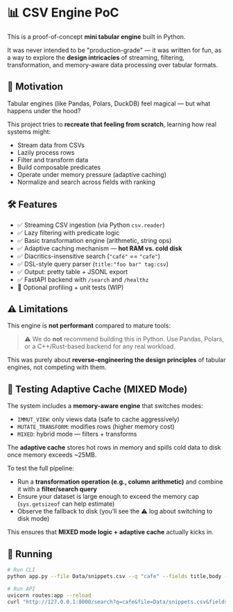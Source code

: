 # 📊 CSV Engine PoC

This is a proof-of-concept **mini tabular engine** built in Python.

It was never intended to be "production-grade" — it was written for fun, as a way to explore the **design intricacies** of streaming, filtering, transformation, and memory-aware data processing over tabular formats.

## 🧠 Motivation

Tabular engines (like Pandas, Polars, DuckDB) feel magical — but what happens under the hood?

This project tries to **recreate that feeling from scratch**, learning how real systems might:

- Stream data from CSVs
- Lazily process rows
- Filter and transform data
- Build composable predicates
- Operate under memory pressure (adaptive caching)
- Normalize and search across fields with ranking

## 🛠️ Features

- ✅ Streaming CSV ingestion (via Python `csv.reader`)
- ✅ Lazy filtering with predicate logic
- ✅ Basic transformation engine (arithmetic, string ops)
- ✅ Adaptive caching mechanism — **hot RAM vs. cold disk**
- ✅ Diacritics-insensitive search (`"café"` == `"cafe"`)
- ✅ DSL-style query parser (`title:"foo bar" tag:csv`)
- ✅ Output: pretty table + JSONL export
- ✅ FastAPI backend with `/search` and `/healthz`
- 🧪 Optional profiling + unit tests (WIP)

## ⚠️ Limitations

This engine is **not performant** compared to mature tools:

> ⚠️ We do **not** recommend building this in Python. Use Pandas, Polars, or a C++/Rust-based backend for any real workload.

This was purely about **reverse-engineering the design principles** of tabular engines, not competing with them.

## 🧪 Testing Adaptive Cache (MIXED Mode)

The system includes a **memory-aware engine** that switches modes:

- `IMMUT_VIEW`: only views data (safe to cache aggressively)
- `MUTATE_TRANSFORM`: modifies rows (higher memory cost)
- `MIXED`: hybrid mode — filters + transforms

The **adaptive cache** stores hot rows in memory and spills cold data to disk once memory exceeds ~25MB.

To test the full pipeline:
- Run a **transformation operation (e.g., column arithmetic)** and combine it with a **filter/search query**
- Ensure your dataset is large enough to exceed the memory cap (`sys.getsizeof` can help estimate)
- Observe the fallback to disk (you’ll see the ⚠️ log about switching to disk mode)

This ensures that **MIXED mode logic + adaptive cache** actually kicks in.

## 🚀 Running

```bash
# Run CLI
python app.py --file Data/snippets.csv --q "cafe" --fields title,body --diacritics-off

# Run API
uvicorn routes:app --reload
curl "http://127.0.0.1:8000/search?q=cafe&file=Data/snippets.csv&fields=title&fields=body&diacritics_off=true"
